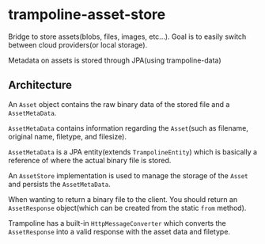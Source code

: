 # trampoline-asset-store

Bridge to store assets(blobs, files, images, etc...). Goal is to easily switch between cloud providers(or local storage).

Metadata on assets is stored through JPA(using trampoline-data)


## Architecture

An `Asset` object contains the raw binary data of the stored file and a `AssetMetaData`.

`AssetMetaData` contains information regarding the `Asset`(such as filename, original name, filetype, and filesize).

`AssetMetaData` is a JPA entity(extends `TrampolineEntity`) which is basically a reference of where the actual binary file is stored.

An `AssetStore` implementation is used to manage the storage of the `Asset` and persists the `AssetMetaData`.

When wanting to return a binary file to the client. You should return an `AssetResponse` object(which can be created from the static `from` method).

Trampoline has a built-in `HttpMessageConverter` which converts the `AssetResponse` into a valid response with the asset data and filetype.